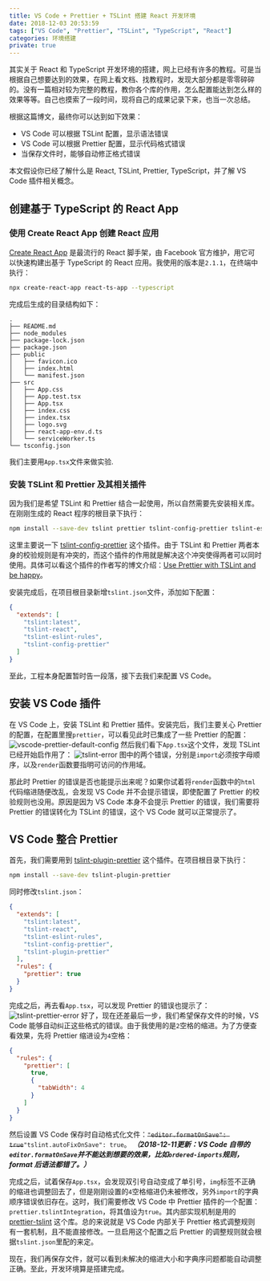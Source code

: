 ```yaml
---
title: VS Code + Prettier + TSLint 搭建 React 开发环境
date: 2018-12-03 20:53:59
tags: ["VS Code", "Prettier", "TSLint", "TypeScript", "React"]
categories: 环境搭建
private: true
---
```

其实关于 React 和 TypeScript 开发环境的搭建，网上已经有许多的教程。可是当根据自己想要达到的效果，在网上看文档、找教程时，发现大部分都是零零碎碎的。没有一篇相对较为完整的教程，教你各个库的作用，怎么配置能达到怎么样的效果等等。自己也摸索了一段时间，现将自己的成果记录下来，也当一次总结。

根据这篇博文，最终你可以达到如下效果：
* VS Code 可以根据 TSLint 配置，显示语法错误
* VS Code 可以根据 Prettier 配置，显示代码格式错误
* 当保存文件时，能够自动修正格式错误

本文假设你已经了解什么是 React, TSLint, Prettier, TypeScript，并了解 VS Code 插件相关概念。
<!-- more -->
## 创建基于 TypeScript 的 React App

### 使用 Create React App 创建 React 应用

[Create React App](https://github.com/facebook/create-react-app) 是最流行的 React 脚手架，由 Facebook 官方维护，用它可以快速构建出基于 TypeScript 的 React 应用。我使用的版本是`2.1.1`，在终端中执行：
``` bash
npx create-react-app react-ts-app --typescript
```
完成后生成的目录结构如下：
``` tree
.
├── README.md
├── node_modules
├── package-lock.json
├── package.json
├── public
│   ├── favicon.ico
│   ├── index.html
│   └── manifest.json
├── src
│   ├── App.css
│   ├── App.test.tsx
│   ├── App.tsx
│   ├── index.css
│   ├── index.tsx
│   ├── logo.svg
│   ├── react-app-env.d.ts
│   └── serviceWorker.ts
└── tsconfig.json
```
我们主要用`App.tsx`文件来做实验.

### 安装 TSLint 和 Prettier 及其相关插件

因为我们是希望 TSLint 和 Prettier 结合一起使用，所以自然需要先安装相关库。在刚刚生成的 React 程序的根目录下执行：
``` bash
npm install --save-dev tslint prettier tslint-config-prettier tslint-eslint-rules tslint-react
```
这里主要说一下 [tslint-config-prettier](https://github.com/prettier/tslint-config-prettier) 这个插件。由于 TSLint 和 Prettier 两者本身的校验规则是有冲突的，而这个插件的作用就是解决这个冲突使得两者可以同时使用。具体可以看这个插件的作者写的博文介绍：[Use Prettier with TSLint and be happy](https://alexjover.com/blog/use-prettier-with-tslint-and-be-happy)。

安装完成后，在项目根目录新增`tslint.json`文件，添加如下配置：
``` json
{
  "extends": [
    "tslint:latest",
    "tslint-react",
    "tslint-eslint-rules",
    "tslint-config-prettier"
  ]
}
```
至此，工程本身配置暂时告一段落，接下去我们来配置 VS Code。

## 安装 VS Code 插件

在 VS Code 上，安装 TSLint 和 Prettier 插件。安装完后，我们主要关心 Prettier 的配置，在配置里搜`prettier`，可以看见此时已集成了一些 Prettier 的配置：
![vscode-prettier-default-config](vscode-prettier-default-config.png)
然后我们看下`App.tsx`这个文件，发现 TSLint 已经开始启作用了：
![tslint-error](tslint-error.png)
图中的两个错误，分别是`import`必须按字母顺序，以及`render`函数要指明可访问的作用域。

那此时 Prettier 的错误是否也能提示出来呢？如果你试着将`render`函数中的`html`代码缩进随便改乱，会发现 VS Code 并不会提示错误，即使配置了 Prettier 的校验规则也没用。原因是因为 VS Code 本身不会提示 Prettier 的错误，我们需要将 Prettier 的错误转化为 TSLint 的错误，这个 VS Code 就可以正常提示了。

## VS Code 整合 Prettier

首先，我们需要用到 [tslint-plugin-prettier](https://github.com/prettier/tslint-plugin-prettier) 这个插件。在项目根目录下执行：
``` bash
npm install --save-dev tslint-plugin-prettier
```
同时修改`tslint.json`：
``` json
{
  "extends": [
    "tslint:latest",
    "tslint-react",
    "tslint-eslint-rules",
    "tslint-config-prettier",
    "tslint-plugin-prettier"
  ],
  "rules": {
    "prettier": true
  }
}

```
完成之后，再去看`App.tsx`，可以发现 Prettier 的错误也提示了：
![tslint-prettier-error](tslint-prettier-error.png)
好了，现在还差最后一步，我们希望保存文件的时候，VS Code 能够自动纠正这些格式的错误。由于我使用的是`2`空格的缩进。为了方便查看效果，先将 Prettier 缩进设为`4`空格：
``` json
{
  "rules": {
    "prettier": [
      true,
      {
        "tabWidth": 4
      }
    ]
  }
}
```
然后设置 VS Code 保存时自动格式化文件：~~`"editor.formatOnSave": true`~~`"tslint.autoFixOnSave": true`。
**_（2018-12-11更新：VS Code 自带的`editor.formatOnSave`并不能达到想要的效果，比如`ordered-imports`规则，format 后语法都错了。）_**

完成之后，试着保存`App.tsx`，会发现双引号自动变成了单引号，`img`标签不正确的缩进也调整回去了，但是刚刚设置的`4`空格缩进仍未被修改，另外`import`的字典顺序错误依旧存在。这时，我们需要修改 VS Code 中 Prettier 插件的一个配置：`prettier.tslintIntegration`，将其值设为`true`。其内部实现机制是用的 [prettier-tslint](https://github.com/azz/prettier-tslint) 这个库。总的来说就是 VS Code 内部关于 Prettier 格式调整规则有一套机制，且不能直接修改。一旦启用这个配置之后 Prettier 的调整规则就会根据`tslint.json`里配的来定。

现在，我们再保存文件，就可以看到未解决的缩进大小和字典序问题都能自动调整正确。至此，开发环境算是搭建完成。
